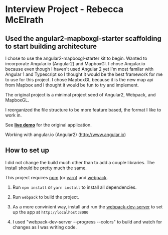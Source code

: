 # Interview Project - Rebecca McElrath

## Used the angular2-mapboxgl-starter scaffolding to start building architecture

I chose to use the angular2-mapboxgl-starter kit to begin. Wanted to incorporate Angular.io (Angular2) and MapboxGl. I chose Angular.io because even though I haven't used Angular 2 yet I'm most familar with Angular 1 and Typescript so I thought it would be the best framework for me to use for this project. I chose MapboxGL because it is the new map api from Mapbox and I thought it would be fun to try and implement. 

The original project is a minimal project seed of Angular2, Webpack, and MapboxGL. 

I reorganized the file structure to be more feature based, the format I like to work in.

See [**live demo**](https://haoliangyu.github.io/angular2-mapboxgl-starter/) for the original application.

Working with angular.io (Angular2) (http://www.angular.io)

## How to set up

I did not change the build much other than to add a couple libraries. The install should be pretty much the same. 

This project requires [npm](https://www.npmjs.com/) (or [yarn](https://yarnpkg.com/)) and [webpack](http://webpack.github.io/docs/installation.html).

1.	Run `npm install` or `yarn install` to install all dependencies.

2.	Run `webpack` to build the project.

3.	As a more convinient way, install and run the [webpack-dev-server](http://webpack.github.io/docs/installation.html) to set up the app at `http://localhost:8080`

4. I used "webpack-dev-server --progress --colors" to build and watch for changes as I was writing code.
